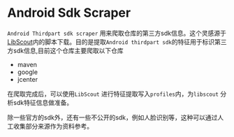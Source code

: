 # Android Sdk Scraper 
`Android Thirdpart sdk scraper` 用来爬取仓库的第三方sdk信息。这个灵感源于[LibScout](https://github.com/reddr/LibScout)内的脚本下载。目的是提取`Android thirdpart sdk`的特征用于标识第三方sdk信息,目前这个仓库主要爬取以下仓库

* maven
* google
* jcenter

在爬取完成后，可以使用`LibScout` 进行特征提取写入`profiles`内，为`libscout` 分析sdk特征信息做准备。

除一些官方的sdk外，还有一些不公开的sdk，例如人脸识别等，这种可以通过人工收集部分来源作为资料参考。

